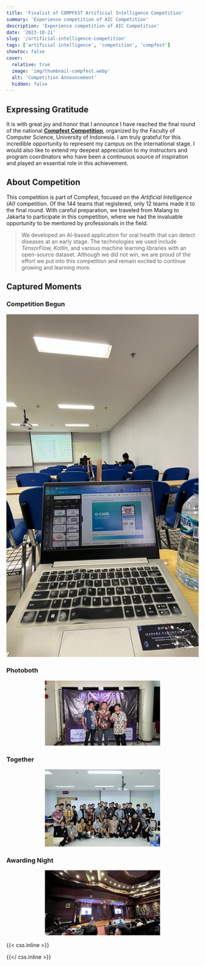 ```yaml
---
title: 'Finalist of COMPFEST Artificial Intelligence Competition'
summary: 'Experience competition of AIC Competition'
description: 'Experience competition of AIC Competition'
date: '2023-10-21'
slug: '/artificial-intelligence-competition'
tags: ['artificial intelligence', 'competition', 'compfest']
showtoc: false
cover:
  relative: true
  image: 'img/thumbnail-compfest.webp'
  alt: 'Competition Announcement'
  hidden: false
---
```


## Expressing Gratitude

It is with great joy and honor that I announce I have reached the final round of the national **[Compfest Competition](https://compfest.id)**, organized by the Faculty of Computer Science, University of Indonesia. I am truly grateful for this incredible opportunity to represent my campus on the international stage. I would also like to extend my deepest appreciation to my instructors and program coordinators who have been a continuous source of inspiration and played an essential role in this achievement.

## About Competition

This competition is part of Compfest, focused on the _Artificial Intelligence (AI)_ competition. Of the 144 teams that registered, only 12 teams made it to the final round. With careful preparation, we traveled from Malang to Jakarta to participate in this competition, where we had the invaluable opportunity to be mentored by professionals in the field.

> We developed an AI-based application for oral health that can detect diseases at an early stage. The technologies we used include _TensorFlow, Kotlin_, and various machine learning libraries with an open-source dataset. Although we did not win, we are proud of the effort we put into this competition and remain excited to continue growing and learning more.

## Captured Moments

### Competition Begun

![Competition Begun - Agus Fahmi Aji Pramana](img/during-competition.webp)

### Photoboth

<div class="center">

![Prizes Drawn - Agus Fahmi Aji Pramana](img/photoboth.webp)

</div>

### Together

<div class="center">

![Swags On - Agus Fahmi Aji Pramana](img/together.webp)

</div>

### Awarding Night

<div class="center">

![Swags On - Agus Fahmi Aji Pramana](img/awarding-night.webp)

</div>


{{< css.inline >}}

<style>
  .center {
    display: block;
    width: 60%;
    margin: auto;
  }
</style>

{{</ css.inline >}}
